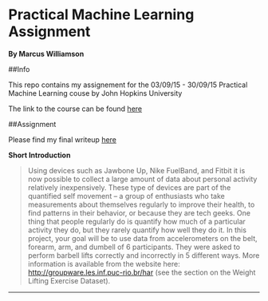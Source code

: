 # Practical Machine Learning Assignment
__By Marcus Williamson__

##Info

This repo contains my assignement for the 03/09/15 - 30/09/15 Practical Machine Learning couse by John Hopkins University

The link to the course can be found [here](https://www.coursera.org/course/predmachlearn)


##Assignment

Please find my final writeup [here](https://mw572.github.io/index.html)

**Short Introduction**

>Using devices such as Jawbone Up, Nike FuelBand, and Fitbit it is now possible to collect a large amount of data about personal activity relatively inexpensively. These type of devices are part of the quantified self movement – a group of enthusiasts who take measurements about themselves regularly to improve their health, to find patterns in their behavior, or because they are tech geeks. One thing that people regularly do is quantify how much of a particular activity they do, but they rarely quantify how well they do it. In this project, your goal will be to use data from accelerometers on the belt, forearm, arm, and dumbell of 6 participants. They were asked to perform barbell lifts correctly and incorrectly in 5 different ways. More information is available from the website here: http://groupware.les.inf.puc-rio.br/har (see the section on the Weight Lifting Exercise Dataset). 

---
